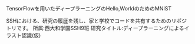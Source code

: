 TensorFlowを用いたディープラーニングのHello,WorldのためのMNIST


SSHにおける、研究の履歴を残し、家と学校でコードを共有するためのリポジトリです。
所属:西大和学園SSH9班
研究タイトル:ディープラーニングによるイラスト認識(仮)
